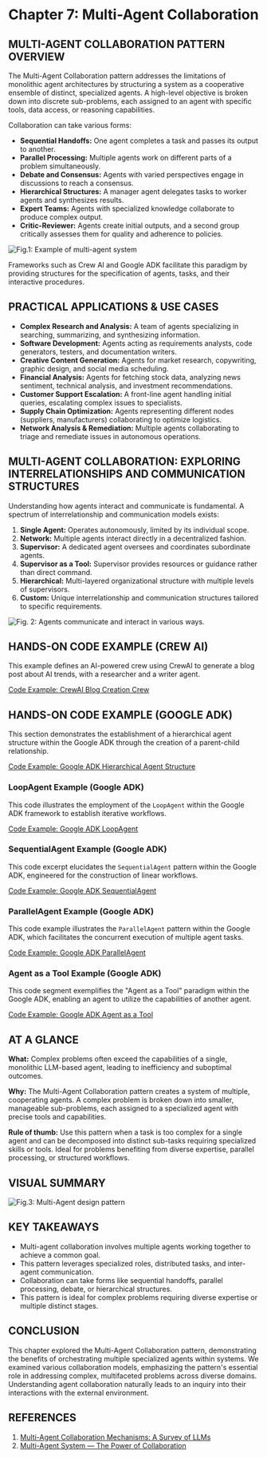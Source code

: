 # Chapter 7: Multi-Agent Collaboration

## MULTI-AGENT COLLABORATION PATTERN OVERVIEW

The Multi-Agent Collaboration pattern addresses the limitations of monolithic agent architectures by structuring a system as a cooperative ensemble of distinct, specialized agents. A high-level objective is broken down into discrete sub-problems, each assigned to an agent with specific tools, data access, or reasoning capabilities.

Collaboration can take various forms:

*   **Sequential Handoffs:** One agent completes a task and passes its output to another.
*   **Parallel Processing:** Multiple agents work on different parts of a problem simultaneously.
*   **Debate and Consensus:** Agents with varied perspectives engage in discussions to reach a consensus.
*   **Hierarchical Structures:** A manager agent delegates tasks to worker agents and synthesizes results.
*   **Expert Teams:** Agents with specialized knowledge collaborate to produce complex output.
*   **Critic-Reviewer:** Agents create initial outputs, and a second group critically assesses them for quality and adherence to policies.

![Fig.1: Example of multi-agent system](placeholder_for_fig1)

Frameworks such as Crew AI and Google ADK facilitate this paradigm by providing structures for the specification of agents, tasks, and their interactive procedures.

## PRACTICAL APPLICATIONS & USE CASES

*   **Complex Research and Analysis:** A team of agents specializing in searching, summarizing, and synthesizing information.
*   **Software Development:** Agents acting as requirements analysts, code generators, testers, and documentation writers.
*   **Creative Content Generation:** Agents for market research, copywriting, graphic design, and social media scheduling.
*   **Financial Analysis:** Agents for fetching stock data, analyzing news sentiment, technical analysis, and investment recommendations.
*   **Customer Support Escalation:** A front-line agent handling initial queries, escalating complex issues to specialists.
*   **Supply Chain Optimization:** Agents representing different nodes (suppliers, manufacturers) collaborating to optimize logistics.
*   **Network Analysis & Remediation:** Multiple agents collaborating to triage and remediate issues in autonomous operations.

## MULTI-AGENT COLLABORATION: EXPLORING INTERRELATIONSHIPS AND COMMUNICATION STRUCTURES

Understanding how agents interact and communicate is fundamental. A spectrum of interrelationship and communication models exists:

1.  **Single Agent:** Operates autonomously, limited by its individual scope.
2.  **Network:** Multiple agents interact directly in a decentralized fashion.
3.  **Supervisor:** A dedicated agent oversees and coordinates subordinate agents.
4.  **Supervisor as a Tool:** Supervisor provides resources or guidance rather than direct command.
5.  **Hierarchical:** Multi-layered organizational structure with multiple levels of supervisors.
6.  **Custom:** Unique interrelationship and communication structures tailored to specific requirements.

![Fig. 2: Agents communicate and interact in various ways.](placeholder_for_fig2)

## HANDS-ON CODE EXAMPLE (CREW AI)

This example defines an AI-powered crew using CrewAI to generate a blog post about AI trends, with a researcher and a writer agent.

[Code Example: CrewAI Blog Creation Crew](../snippets/multi-agent-crewai-blog-creation.py)

## HANDS-ON CODE EXAMPLE (GOOGLE ADK)

This section demonstrates the establishment of a hierarchical agent structure within the Google ADK through the creation of a parent-child relationship.

[Code Example: Google ADK Hierarchical Agent Structure](../snippets/multi-agent-google-adk-hierarchical-structure.py)

### LoopAgent Example (Google ADK)

This code illustrates the employment of the `LoopAgent` within the Google ADK framework to establish iterative workflows.

[Code Example: Google ADK LoopAgent](../snippets/multi-agent-google-adk-loop-agent.py)

### SequentialAgent Example (Google ADK)

This code excerpt elucidates the `SequentialAgent` pattern within the Google ADK, engineered for the construction of linear workflows.

[Code Example: Google ADK SequentialAgent](../snippets/multi-agent-google-adk-sequential-agent.py)

### ParallelAgent Example (Google ADK)

This code example illustrates the `ParallelAgent` pattern within the Google ADK, which facilitates the concurrent execution of multiple agent tasks.

[Code Example: Google ADK ParallelAgent](../snippets/multi-agent-google-adk-parallel-agent.py)

### Agent as a Tool Example (Google ADK)

This code segment exemplifies the "Agent as a Tool" paradigm within the Google ADK, enabling an agent to utilize the capabilities of another agent.

[Code Example: Google ADK Agent as a Tool](../snippets/multi-agent-google-adk-agent-as-tool.py)

## AT A GLANCE

**What:** Complex problems often exceed the capabilities of a single, monolithic LLM-based agent, leading to inefficiency and suboptimal outcomes.

**Why:** The Multi-Agent Collaboration pattern creates a system of multiple, cooperating agents. A complex problem is broken down into smaller, manageable sub-problems, each assigned to a specialized agent with precise tools and capabilities.

**Rule of thumb:** Use this pattern when a task is too complex for a single agent and can be decomposed into distinct sub-tasks requiring specialized skills or tools. Ideal for problems benefiting from diverse expertise, parallel processing, or structured workflows.

## VISUAL SUMMARY

![Fig.3: Multi-Agent design pattern](placeholder_for_fig3)

## KEY TAKEAWAYS

*   Multi-agent collaboration involves multiple agents working together to achieve a common goal.
*   This pattern leverages specialized roles, distributed tasks, and inter-agent communication.
*   Collaboration can take forms like sequential handoffs, parallel processing, debate, or hierarchical structures.
*   This pattern is ideal for complex problems requiring diverse expertise or multiple distinct stages.

## CONCLUSION

This chapter explored the Multi-Agent Collaboration pattern, demonstrating the benefits of orchestrating multiple specialized agents within systems. We examined various collaboration models, emphasizing the pattern's essential role in addressing complex, multifaceted problems across diverse domains. Understanding agent collaboration naturally leads to an inquiry into their interactions with the external environment.

## REFERENCES

1.  [Multi-Agent Collaboration Mechanisms: A Survey of LLMs](https://arxiv.org/abs/2501.06322)
2.  [Multi-Agent System — The Power of Collaboration](https://aravindakumar.medium.com/introducing-multi-agent-frameworks-the-power-of-collaboration-e9db31bba1b6)
